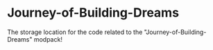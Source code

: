 # Journey-of-Building-Dreams
The storage location for the code related to the "Journey-of-Building-Dreams" modpack!
